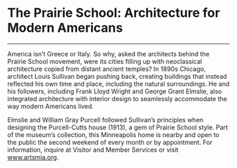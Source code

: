 <span class="s1"></span>

# The Prairie School: Architecture for Modern Americans<span class="Apple-converted-space"> </span>

****

America isn’t Greece or Italy. So why, asked the architects behind the Prairie School movement, were its cities filling up with neoclassical architecture copied from distant ancient temples? In 1890s Chicago, architect Louis Sullivan began pushing back, creating buildings that instead reflected his own time and place, including the natural surroundings. He and his followers, including Frank Lloyd Wright and George Grant Elmslie, also integrated architecture with interior design to seamlessly accommodate the way modern Americans lived.

Elmslie and William Gray Purcell followed Sullivan’s principles when designing the Purcell-Cutts house (1913), a gem of Prairie School style. Part of the museum’s collection, this Minneapolis home is nearby and open to the public the second weekend of every month or by appointment. For information, inquire at Visitor and Member Services or visit <span class="s2">www.artsmia.org</span><span class="s3">.</span>

